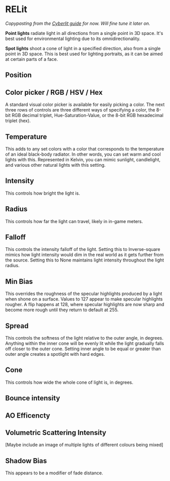 # RELit

*Copypasting from the [Cyberlit guide](https://framedsc.com/GeneralGuides/cyberlit.htm) for now. Will fine tune it later on.*

**Point lights** radiate light in all directions from a single point in 3D space. It's best used for environmental lighting due to its omnidirectionality.

**Spot lights** shoot a cone of light in a specified direction, also from a single point in 3D space. This is best used for lighting portraits, as it can be aimed at certain parts of a face.

## Position

## Color picker / RGB / HSV / Hex
A standard visual color picker is available for easily picking a color. The next three rows of controls are three different ways of specifying a color, the 8-bit RGB decimal triplet, Hue-Saturation-Value, or the 8-bit RGB hexadecimal triplet (hex).

## Temperature
This adds to any set colors with a color that corresponds to the temperature of an ideal black-body radiator. In other words, you can set warm and cool lights with this. Represented in Kelvin, you can mimic sunlight, candlelight, and various other natural lights with this setting.

## Intensity
This controls how bright the light is.

## Radius
This controls how far the light can travel, likely in in-game meters.

## Falloff
This controls the intensity falloff of the light. Setting this to Inverse-square mimics how light intensity would dim in the real world as it gets further from the source. Setting this to None maintains light intensity throughout the light radius.

## Min Bias
This overrides the roughness of the specular highlights produced by a light when shone on a surface. Values to 127 appear to make specular highlights rougher. A flip happens at 128, where specular highlights are now sharp and become more rough until they return to default at 255.

## Spread
This controls the softness of the light relative to the outer angle, in degrees. Anything within the inner cone will be evenly lit while the light gradually falls off closer to the outer cone. Setting inner angle to be equal or greater than outer angle creates a spotlight with hard edges.

## Cone
This controls how wide the whole cone of light is, in degrees.

## Bounce intensity

## AO Efficencty

## Volumetric Scattering Intensity

[Maybe include an image of multiple lights of different colours being mixed]

## Shadow Bias
This appears to be a modifier of fade distance.